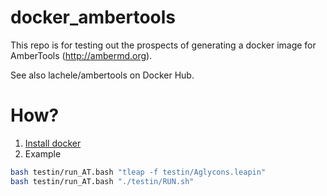 # docker_ambertools

This repo is for testing out the prospects of generating a docker image
for AmberTools (http://ambermd.org).

See also lachele/ambertools on Docker Hub.

# How?
1. [Install docker](https://docs.docker.com/engine/installation/)
2. Example
```bash
bash testin/run_AT.bash "tleap -f testin/Aglycons.leapin"
bash testin/run_AT.bash "./testin/RUN.sh"
```

